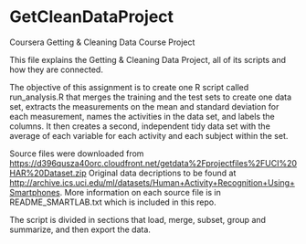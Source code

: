 # GetCleanDataProject
Coursera Getting &amp; Cleaning Data Course Project

This file explains the Getting & Cleaning Data Project, all of its scripts and how they are connected.

The objective of this assignment is to create one R script called run_analysis.R that merges the training and the test sets to create one data set, extracts the measurements on the mean and standard deviation for each measurement, names the activities in the data set, and labels the columns. It then creates a second, independent tidy data set with the average of each variable for each activity and each subject within the set.

Source files were downloaded from 
https://d396qusza40orc.cloudfront.net/getdata%2Fprojectfiles%2FUCI%20HAR%20Dataset.zip
Original data decriptions to be found at
http://archive.ics.uci.edu/ml/datasets/Human+Activity+Recognition+Using+Smartphones.
More information on each source file is in README_SMARTLAB.txt which is included in this repo.

The script is divided in sections that load, merge, subset, group and summarize, and then export the data.
